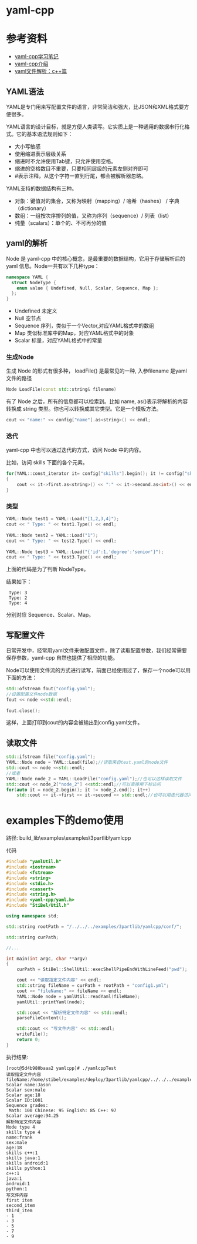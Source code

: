# yaml-cpp

# 参考资料

* [yaml-cpp学习笔记](https://blog.csdn.net/weixin_43860854/article/details/109624576)
* [yaml-cpp介绍](https://blog.csdn.net/xhtchina/article/details/113868147)
* [yaml文件解析：c++篇](https://latelee.blog.csdn.net/article/details/111994720)

## YAML语法

YAML是专门用来写配置文件的语言，非常简洁和强大，比JSON和XML格式要方便很多。

YAML语言的设计目标，就是方便人类读写。它实质上是一种通用的数据串行化格式。它的基本语法规则如下：

* 大小写敏感
* 使用缩进表示层级关系
* 缩进时不允许使用Tab键，只允许使用空格。
* 缩进的空格数目不重要，只要相同层级的元素左侧对齐即可
* #表示注释，从这个字符一直到行尾，都会被解析器忽略。

YAML支持的数据结构有三种。

* 对象：键值对的集合，又称为映射（mapping）/ 哈希（hashes） / 字典（dictionary）
* 数组：一组按次序排列的值，又称为序列（sequence）/ 列表（list）
* 纯量（scalars）：单个的、不可再分的值

## yaml的解析

Node 是 yaml-cpp 中的核心概念，是最重要的数据结构，它用于存储解析后的 yaml 信息。Node一共有以下几种type：

```cpp
namespace YAML {
  struct NodeType {
    enum value { Undefined, Null, Scalar, Sequence, Map };
  };
}
```
* Undefined 未定义
* Null 空节点
* Sequence 序列，类似于一个Vector,对应YAML格式中的数组
* Map 类似标准库中的Map，对应YAML格式中的对象
* Scalar 标量，对应YAML格式中的常量

### 生成Node

生成 Node 的形式有很多种， loadFile() 是最常见的一种, 入参filename 是yaml文件的路径

```cpp
Node LoadFile(const std::string& filename)
```

有了 Node 之后，所有的信息都可以检索到。比如 name, as<string>()表示将解析的内容转换成 string 类型。你也可以转换成其它类型。它是一个模板方法。

```cpp
cout << "name:" << config["name"].as<string>() << endl;
```

### 迭代

yaml-cpp 中也可以通过迭代的方式，访问 Node 中的内容。

比如，访问 skills 下面的各个元素。
```c++
for(YAML::const_iterator it= config["skills"].begin(); it != config["skills"].end();++it)
{
    cout << it->first.as<string>() << ":" << it->second.as<int>() << endl;
}
```

### 类型


```cpp
YAML::Node test1 = YAML::Load("[1,2,3,4]");
cout << " Type: " << test1.Type() << endl;
 
YAML::Node test2 = YAML::Load("1");
cout << " Type: " << test2.Type() << endl;
 
YAML::Node test3 = YAML::Load("{'id':1,'degree':'senior'}");
cout << " Type: " << test3.Type() << endl;
```

上面的代码是为了判断 NodeType。

结果如下：
```
 Type: 3
 Type: 2
 Type: 4
```

分别对应 Sequence、Scalar、Map。


## 写配置文件

日常开发中，经常用yaml文件来做配置文件，除了读取配置参数，我们经常需要保存参数，yaml-cpp 自然也提供了相应的功能。

Node可以使用文件流的方式进行读写，前面已经使用过了，保存一个node可以用下面的方法：

```c++
std::ofstream fout("config.yaml");
//设置配置文件node数据
fout << node <<std::endl;
 
fout.close();
```

这样，上面打印到cout的内容会被输出到config.yaml文件。

## 读取文件

```cpp
std::ifstream file("config.yaml");
YAML::Node node = YAML::Load(file);//读取来自test.yaml的node文件
std::cout << node <<std::endl;
//或者
YAML::Node node_2 = YAML::LoadFile("config.yaml");//也可以这样读取文件
std::cout << node_2["node_2"] <<std::endl;//可以直接用下标访问
for(auto it = node_2.begin(); it != node_2.end(); it++)
    std::cout << it->first << it->second << std::endl;//也可以用迭代器访问
```

# examples下的demo使用

路径: build_lib\examples\examples\3partlib\yamlcpp

代码

```cpp
#include "yamlUtil.h"
#include <iostream>
#include <fstream>
#include <string>
#include <stdio.h>
#include <cassert>
#include <string.h>
#include <yaml-cpp/yaml.h>
#include "StiBel/Util.h"

using namespace std;

std::string rootPath = "/../../../examples/3partlib/yamlcpp/conf/";

std::string curPath;

//...

int main(int argc, char **argv)
{
    curPath = StiBel::ShellUtil::execShellPipeEndWithLineFeed("pwd");

    cout << "读取指定文件内容" << endl;
    std::string fileName = curPath + rootPath + "config1.yml";
    cout << "fileName:" << fileName << endl;
    YAML::Node node = yamlUtil::readYaml(fileName);
    yamlUtil::printYaml(node);

    std::cout << "解析特定文件内容" << std::endl;
    parseFileContent();

    std::cout << "写文件内容" << std::endl;
    writeFile();
    return 0;
}
```

执行结果:

```
[root@5d4b980baaa2 yamlcpp]# ./yamlcppTest
读取指定文件内容
fileName:/home/stibel/examples/deploy/3partlib/yamlcpp/../../../examples/3partlib/yamlcpp/conf/config1.yml
Scalar name:Jason
Scalar sex:male
Scalar age:18
Scalar ID:1001
Sequence grades:
 Math: 100 Chinese: 95 English: 85 C++: 97
Scalar average:94.25
解析特定文件内容
Node type 4
skills type 4
name:frank
sex:male
age:18
skills c++:1
skills java:1
skills android:1
skills python:1
c++:1
java:1
android:1
python:1
写文件内容
first item
second_item
third_item
- 1
- 3
- 5
- 7
- 9
```


